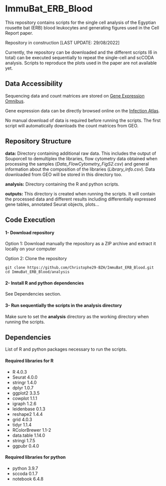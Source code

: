 # ImmuBat_ERB_Blood
This repository contains scripts for the single cell analysis of the Egyptian rousette bat (ERB) blood leukocytes and generating figures used in the Cell Report paper.

Repository in construction [LAST UPDATE: 29/08/2022]

Currently, the repository can be downloaded and the different scripts (6 in total) can be executed sequentially to repeat the single-cell and scCODA analysis.
Scripts to reproduce the plots used in the paper are not available yet.

## Data Accessibility
Sequencing data and count matrices are stored on [Gene Expression Omnibus](https://www.ncbi.nlm.nih.gov/geo/query/acc.cgi?acc=GSE183925).

Gene expression data can be directly browsed online on the [Infection Atlas](https://infection-atlas.org/Immubat-ERB-Blood/).

No manual download of data is required before running the scripts. 
The first script will automatically downloads the count matrices from GEO.

## Repository Structure
**data:** Directory containing additional raw data. This includes the output of Souporcell to demultiplex the libraries, flow cytometry data obtained when processing the samples (*Data_FlowCytometry_FigS2.csv*) and general information about the composition of the libraries (*Library_info.csv*). Data downloaded from GEO will be stored in this directory too.

**analysis:** Directory containing the R and python scripts.

**outputs:** This directory is created when running the scripts. It will contain the processed data and different results including differentially expressed gene tables, annotated Seurat objects, plots...

## Code Execution
#### 1- Download repository
Option 1: Download manually the repository as a ZIP archive and extract it locally on your computer

Option 2: Clone the repository
```shell
git clone https://github.com/Christophe29-BZH/ImmuBat_ERB_Blood.git
cd ImmuBat_ERB_Blood/analysis
```


#### 2- Install R and python dependencies 
See Dependencies section.


#### 3- Run sequentially the scripts in the **analysis** directory 
Make sure to set the **analysis** directory as the working directory when running the scripts.

## Dependencies
List of R and python packages necessary to run the scripts.

#### Required libraries for R
- R                 4.0.3
- Seurat            4.0.0
- stringr           1.4.0
- dplyr             1.0.7
- ggplot2           3.3.5
- cowplot           1.1.1
- igraph            1.2.6
- leidenbase        0.1.3
- reshape2          1.4.4 
- grid              4.0.3
- tidyr             1.1.4
- RColorBrewer      1.1-2
- data.table        1.14.0
- stringi           1.7.5
- ggpubr            0.4.0

#### Required libraries for python
- python            3.9.7
- sccoda            0.1.7
- notebook          6.4.8
